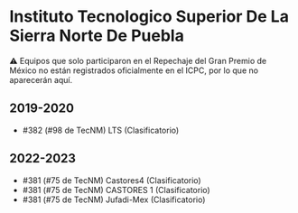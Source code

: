 # Instituto Tecnologico Superior De La Sierra Norte De Puebla

:warning: Equipos que solo participaron en el Repechaje del Gran Premio de México no están registrados oficialmente en el ICPC, por lo que no aparecerán aquí.

## 2019-2020

- #382 (#98 de TecNM) LTS (Clasificatorio)

## 2022-2023

- #381 (#75 de TecNM) Castores4 (Clasificatorio)
- #381 (#75 de TecNM) CASTORES 1 (Clasificatorio)
- #381 (#75 de TecNM) Jufadi-Mex (Clasificatorio)



